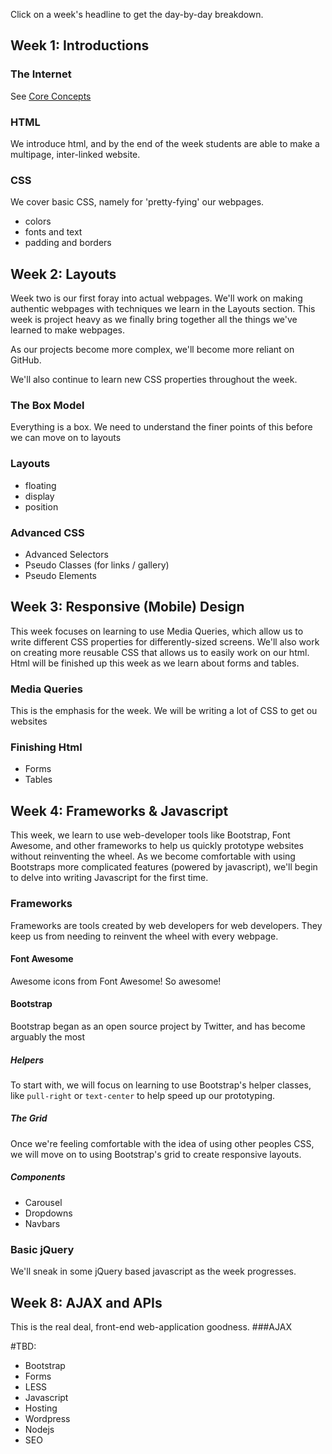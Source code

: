 Click on a week's headline to get the day-by-day breakdown.


Week 1: Introductions
--------
### The Internet
See [Core Concepts](Core-Concepts)
### HTML
We introduce html, and by the end of the week students are able to make a multipage, inter-linked website.
### CSS
We cover basic CSS, namely for 'pretty-fying' our webpages.
* colors
* fonts and text
* padding and borders

Week 2: Layouts
--------
Week two is our first foray into actual webpages. We'll work on making authentic webpages with techniques we learn in the Layouts section. This week is project heavy as we finally bring together all the things we've learned to make webpages.

As our projects become more complex, we'll become more reliant on GitHub.

We'll also continue to learn new CSS properties throughout the week.

### The Box Model
Everything is a box. We need to understand the finer points of this before we can move on to layouts

### Layouts
* floating
* display
* position

### Advanced CSS
* Advanced Selectors
* Pseudo Classes (for links / gallery)
* Pseudo Elements

Week 3: Responsive (Mobile) Design
---------
This week focuses on learning to use Media Queries, which allow us to write different CSS properties for differently-sized screens. 
We'll also work on creating more reusable CSS that allows us to easily work on our html.
Html will be finished up this week as we learn about forms and tables.

### Media Queries
This is the emphasis for the week. We will be writing a lot of CSS to get ou websites
### Finishing Html
* Forms
* Tables

Week 4: Frameworks & Javascript
--------
This week, we learn to use web-developer tools like Bootstrap, Font Awesome, and other frameworks to help us quickly prototype websites without reinventing the wheel.
As we become comfortable with using Bootstraps more complicated features (powered by javascript), we'll begin to delve into writing Javascript for the first time.
### Frameworks
Frameworks are tools created by web developers for web developers. They keep us from needing to reinvent the wheel with every webpage.
#### Font Awesome
Awesome icons from Font Awesome! So awesome!

#### Bootstrap
Bootstrap began as an open source project by Twitter, and has become arguably the most 

##### Helpers
To start with, we will focus on learning to use Bootstrap's helper classes, like `pull-right` or `text-center` to help speed up our prototyping.

##### The Grid
Once we're feeling comfortable with the idea of using other peoples CSS, we will move on to using Bootstrap's grid to create responsive layouts.

##### Components
* Carousel
* Dropdowns
* Navbars

### Basic jQuery
We'll sneak in some jQuery based javascript as the week progresses.

Week 8: AJAX and APIs
--------
This is the real deal, front-end web-application goodness.
###AJAX




#TBD:

* Bootstrap
* Forms
* LESS
* Javascript
* Hosting
* Wordpress
* Nodejs
* SEO